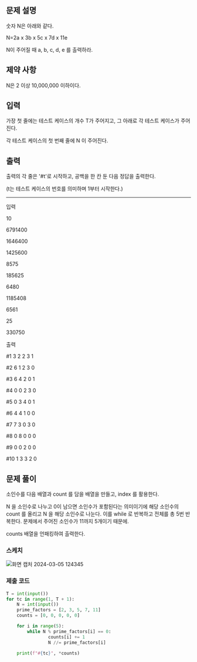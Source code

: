 ## 문제 설명

숫자 N은 아래와 같다.

N=2a x 3b x 5c x 7d x 11e

N이 주어질 때 a, b, c, d, e 를 출력하라.

## 제약 사항

N은 2 이상 10,000,000 이하이다.


## 입력

가장 첫 줄에는 테스트 케이스의 개수 T가 주어지고, 그 아래로 각 테스트 케이스가 주어진다.

각 테스트 케이스의 첫 번째 줄에 N 이 주어진다.


## 출력

출력의 각 줄은 '#t'로 시작하고, 공백을 한 칸 둔 다음 정답을 출력한다.

(t는 테스트 케이스의 번호를 의미하며 1부터 시작한다.)

---
입력

10  

6791400

1646400

1425600

8575

185625

6480

1185408

6561

25

330750

출력

#1 3 2 2 3 1

#2 6 1 2 3 0

#3 6 4 2 0 1

#4 0 0 2 3 0

#5 0 3 4 0 1

#6 4 4 1 0 0

#7 7 3 0 3 0

#8 0 8 0 0 0

#9 0 0 2 0 0

#10 1 3 3 2 0

## 문제 풀이 

소인수를 다음 배열과 count 를 담을 배열을 만들고,
index 를 활용한다.

N 을 소인수로 나누고 0이 남으면 소인수가 포함된다는 의미이기에
해당 소인수의 count 를 올리고 N 을 해당 소인수로 나눈다.
이를 while 로 반복하고 
전체를 총 5번 반복한다. 문제에서 주어진 소인수가 11까지 5개이기 때문에.

counts 배열을 언패킹하여 출력한다.

### 스케치

![화면 캡처 2024-03-05 124345](https://github.com/kngslbm/study/assets/148850117/23e20d26-cc20-43df-9bee-9c94d90818d1)


### 제출 코드

```py
T = int(input())
for tc in range(1, T + 1):
    N = int(input())
    prime_factors = [2, 3, 5, 7, 11]
    counts = [0, 0, 0, 0, 0]

    for i in range(5):
        while N % prime_factors[i] == 0:
                counts[i] += 1
                N //= prime_factors[i]

    print(f"#{tc}", *counts)
```
